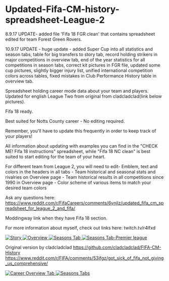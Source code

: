 # Updated-Fifa-CM-history-spreadsheet-League-2
8.9.17 UPDATE- added file 'Fifa 18 FGR clean' that contains spreadsheet edited for team Forest Green Rovers. 

10.9.17 UPDATE - huge update - added Super Cup into all statistics and season tabs, table for big transfers to story tab, record holding strikers in major competitions in overview tab, end of the year statistics for all competitions in season tabs, correct kit pictures in FGR file, updated some cup pictures, slightly bigger injury list, unified international competition colors across tables, fixed mistakes in Club Performance History table in overview tab.

Spreadsheet holding career mode data about your team and players. Updated for english League Two from original from cladcladclad(link below pictures). 

Fifa 18 ready.

Best suited for Notts County career - No editing required.

Remember, you'll have to update this frequently in order to keep track of your players!

All information about updating with examples you can find in the "CHECK ME! Fifa 18 instructions" spreadsheet, while "Fifa 18 NC clean" is best suited to start editing for the team of your heart. 

For different team from League 2, you will need to edit- Emblem, text and colors in the headers in all tabs
                                                       - Team historical and seasonal stats and rivalries on Overview page
                                                       - Team historical results in all competitions since 1990 in Overview page
                                                       - Color scheme of various items to match your desired team colors

Ask any questions here: https://www.reddit.com/r/FifaCareers/comments/6ynjlz/updated_fifa_cm_spreadsheet_for_league_2_and_fifa/

Moddingway link when they have Fifa 18 section. 

For more information about myself, check out links here: twitch.tv/r4lfxd

<a href="https://i.imgur.com/454hM7R.png" target="_blank">
<img src="https://i.imgur.com/454hM7R.png" alt="Story">
</a>
<a href="https://i.imgur.com/Q54xAgB.png" target="_blank">
<img src="https://i.imgur.com/Q54xAgB.png" alt="Overview">
</a>
<a href="https://i.imgur.com/TKRuQCd.png" target="_blank">
<img src="https://i.imgur.com/TKRuQCd.png" alt="Seasons Tab">
</a>
<a href="https://i.imgur.com/flSw5ow.png" target="_blank">
<img src="https://i.imgur.com/flSw5ow.png" alt="Seasons Tab-Premier league">
</a>

Original version by cladcladclad https://github.com/cladcladclad/FIFA-CM-History https://www.reddit.com/r/FIFA/comments/53jfgz/got_sick_of_fifa_not_giving_us_comprehensive/

<a href="http://i.imgur.com/tyZIkhe.png" target="_blank">
<img src="http://i.imgur.com/tyZIkhe.png" alt="Career Overview Tab">
</a>

<a href="http://i.imgur.com/tUyRWmc.png" target="_blank">
<img src="http://i.imgur.com/tUyRWmc.png" alt="Seasons Tabs">
</a>
